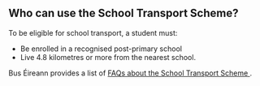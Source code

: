 ##  Who can use the School Transport Scheme?

To be eligible for school transport, a student must:

  * Be enrolled in a recognised post-primary school 
  * Live 4.8 kilometres or more from the nearest school. 

Bus Éireann provides a list of [ FAQs about the School Transport Scheme
](https://www.buseireann.ie/inner.php?id=354) .
